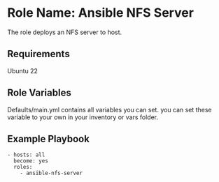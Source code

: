Role Name: Ansible NFS Server
=========

The role deploys an NFS server to host.

Requirements
------------

Ubuntu 22

Role Variables
--------------

Defaults/main.yml contains all variables you can set. you can set these variable to your own in your inventory or vars folder.

Example Playbook
----------------

    - hosts: all
      become: yes
      roles:
        - ansible-nfs-server

